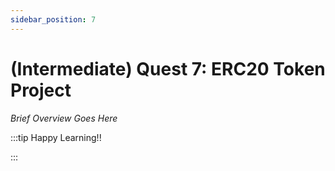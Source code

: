 ```yaml
---
sidebar_position: 7
---
```


# (Intermediate) Quest 7: ERC20 Token Project

_Brief Overview Goes Here_

:::tip Happy Learning!!

<QuestButton text="Go To Quest" link="https://app.stackup.dev/quest_page/intermediate-quest-7-erc20-token-project" />

:::
